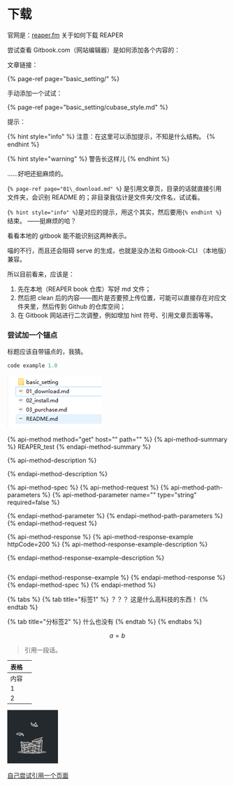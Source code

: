 # 下载

官网是：[reaper.fm](https://github.com/ReaperBook/Reabook/tree/eeb033dffcac10aba1bdbf784e40c48b9f0be611/ch1_prepare/reaper.fm) 关于如何下载 REAPER

尝试查看 Gitbook.com（网站编辑器）是如何添加各个内容的：

文章链接：

{% page-ref page="basic\_setting/" %}

手动添加一个试试：

{% page-ref page="basic\_setting/cubase\_style.md" %}

提示：

{% hint style="info" %}
注意：在这里可以添加提示，不知是什么结构。
{% endhint %}

{% hint style="warning" %}
警告长这样儿
{% endhint %}

……好吧还挺麻烦的。

{`% page-ref page="01\_download.md" %`} 是引用文章页，目录的话就直接引用文件夹，会识别 README 的；非目录我估计是文件夹/文件名，试试看。

{`% hint style="info" %`}是对应的提示，用这个其实，然后要用{`% endhint %`}结束。 ——挺麻烦的哈？

看看本地的 gitbook 能不能识别这两种表示。

喵的不行，而且还会阻碍 serve 的生成，也就是没办法和 Gitbook-CLI （本地版）兼容。

所以目前看来，应该是：

1. 先在本地（REAPER book 仓库）写好 md 文件；
2. 然后把 clean 后的内容——图片是否要预上传位置，可能可以直接存在对应文件夹里，然后传到 Github 的仓库空间；
3. 在 Gitbook 网站进行二次调整，例如增加 hint 符号、引用文章页面等等。





### 尝试加一个锚点

标题应该自带锚点的，我猜。



```c
code example 1.0

```

![&#x56FE;&#x7247;&#x8BC4;&#x8BBA;](../.gitbook/assets/first_pic.png)



{% api-method method="get" host="" path="" %}
{% api-method-summary %}
REAPER\_test
{% endapi-method-summary %}

{% api-method-description %}

{% endapi-method-description %}

{% api-method-spec %}
{% api-method-request %}
{% api-method-path-parameters %}
{% api-method-parameter name="" type="string" required=false %}

{% endapi-method-parameter %}
{% endapi-method-path-parameters %}
{% endapi-method-request %}

{% api-method-response %}
{% api-method-response-example httpCode=200 %}
{% api-method-response-example-description %}

{% endapi-method-response-example-description %}

```

```
{% endapi-method-response-example %}
{% endapi-method-response %}
{% endapi-method-spec %}
{% endapi-method %}

{% tabs %}
{% tab title="标签1" %}
？？？ 这是什么高科技的东西！
{% endtab %}

{% tab title="分标签2" %}
什么也没有
{% endtab %}
{% endtabs %}

$$
a = b
$$



> 引用一段话。



| 表格 |  |
| :--- | :--- |
| 内容 |  |
| 1 |  |
| 2 |  |



![自己尝试添加一张图片](./assets/pages.png)

[自己尝试引用一个页面](./02_install.md)





